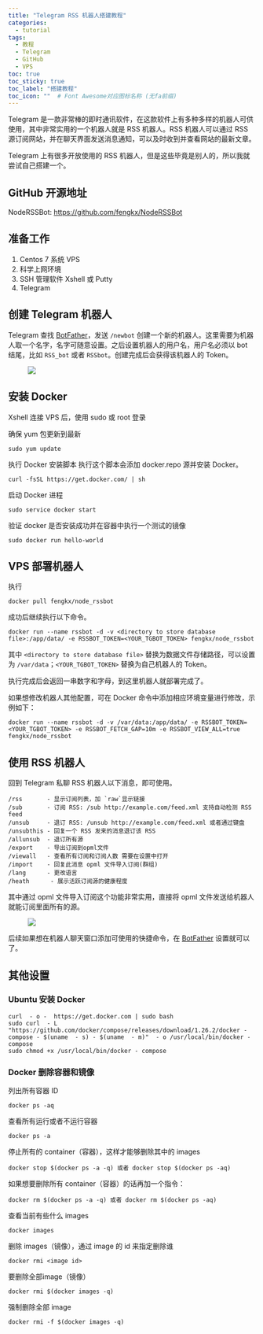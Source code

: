 ```yaml
---
title: "Telegram RSS 机器人搭建教程"
categories:
  - tutorial
tags:
  - 教程
  - Telegram
  - GitHub
  - VPS
toc: true
toc_sticky: true
toc_label: "搭建教程"
toc_icon: ""  # Font Awesome对应图标名称 (无fa前缀)	
---
```


Telegram 是一款非常棒的即时通讯软件，在这款软件上有多种多样的机器人可供使用，其中非常实用的一个机器人就是 RSS 机器人。RSS 机器人可以通过 RSS 源订阅网站，并在聊天界面发送消息通知，可以及时收到并查看网站的最新文章。

Telegram 上有很多开放使用的 RSS 机器人，但是这些毕竟是别人的，所以我就尝试自己搭建一个。

## GitHub 开源地址
NodeRSSBot: <https://github.com/fengkx/NodeRSSBot>

## 准备工作
1. Centos 7 系统 VPS
2. 科学上网环境
3. SSH 管理软件 Xshell 或 Putty
4. Telegram

## 创建 Telegram 机器人
Telegram 查找 [BotFather](https://telegram.me/BotFather)，发送 `/newbot` 创建一个新的机器人。这里需要为机器人取一个名字，名字可随意设置。之后设置机器人的用户名，用户名必须以 bot 结尾，比如 `RSS_bot` 或者 `RSSbot`。创建完成后会获得该机器人的 Token。

<figure> <a href="https://cdn.jsdelivr.net/gh/sunete/imghost/img20200506143836.png"><img src="https://cdn.jsdelivr.net/gh/sunete/imghost/img20200506143836.png"></a> </figure>

## 安装 Docker
Xshell 连接 VPS 后，使用 sudo 或 root 登录

确保 yum 包更新到最新
```shell
sudo yum update
```

执行 Docker 安装脚本
执行这个脚本会添加 docker.repo 源并安装 Docker。

```shell
curl -fsSL https://get.docker.com/ | sh
```

启动 Docker 进程
```shell
sudo service docker start
```

验证 docker 是否安装成功并在容器中执行一个测试的镜像
```shell
sudo docker run hello-world
```

## VPS 部署机器人
执行

```shell
docker pull fengkx/node_rssbot
```

成功后继续执行以下命令。

```shell
docker run --name rssbot -d -v <directory to store database file>:/app/data/ -e RSSBOT_TOKEN=<YOUR_TGBOT_TOKEN> fengkx/node_rssbot
```
其中 `<directory to store database file>` 替换为数据文件存储路径，可以设置为 `/var/data`；`<YOUR_TGBOT_TOKEN>` 替换为自己机器人的 Token。

执行完成后会返回一串数字和字母，到这里机器人就部署完成了。

如果想修改机器人其他配置，可在 Docker 命令中添加相应环境变量进行修改，示例如下：

`docker run --name rssbot -d -v /var/data:/app/data/ -e RSSBOT_TOKEN=<YOUR_TGBOT_TOKEN> -e RSSBOT_FETCH_GAP=10m -e RSSBOT_VIEW_ALL=true fengkx/node_rssbot`
## 使用 RSS 机器人
回到 Telegram 私聊 RSS 机器人以下消息，即可使用。

```
/rss       - 显示订阅列表，加 `raw`显示链接
/sub       - 订阅 RSS: /sub http://example.com/feed.xml 支持自动检测 RSS feed
/unsub     - 退订 RSS: /unsub http://example.com/feed.xml 或者通过键盘
/unsubthis - 回复一个 RSS 发来的消息退订该 RSS
/allunsub  - 退订所有源
/export    - 导出订阅到opml文件
/viewall   - 查看所有订阅和订阅人数 需要在设置中打开
/import    - 回复此消息 opml 文件导入订阅(群组)
/lang      - 更改语言
/heath      - 展示活跃订阅源的健康程度
```
其中通过 opml 文件导入订阅这个功能非常实用，直接将 opml 文件发送给机器人就能订阅里面所有的源。

<figure> <a href="https://cdn.jsdelivr.net/gh/sunete/imghost/img20200506183522.png"><img src="https://cdn.jsdelivr.net/gh/sunete/imghost/img20200506183522.png"></a> </figure>

后续如果想在机器人聊天窗口添加可使用的快捷命令，在 [BotFather](https://telegram.me/BotFather) 设置就可以了。

## 其他设置
### Ubuntu 安装 Docker

```
curl  - o -  https://get.docker.com | sudo bash
sudo curl  - L "https://github.com/docker/compose/releases/download/1.26.2/docker - compose - $(uname  - s) - $(uname  - m)"  - o /usr/local/bin/docker - compose
sudo chmod +x /usr/local/bin/docker - compose
```

### Docker 删除容器和镜像
列出所有容器 ID
```
docker ps -aq
```

查看所有运行或者不运行容器
```
docker ps -a
```

停止所有的 container（容器），这样才能够删除其中的 images
```
docker stop $(docker ps -a -q) 或者 docker stop $(docker ps -aq) 
```

如果想要删除所有 container（容器）的话再加一个指令：
```
docker rm $(docker ps -a -q) 或者 docker rm $(docker ps -aq) 
```

查看当前有些什么 images
```
docker images
```

删除 images（镜像），通过 image 的 id 来指定删除谁
```
docker rmi <image id>
```

要删除全部image（镜像）
```
docker rmi $(docker images -q)
```

强制删除全部 image
```
docker rmi -f $(docker images -q)
```
